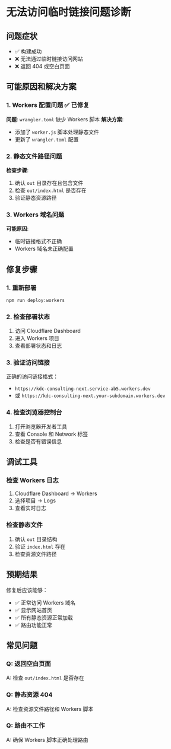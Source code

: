 # 无法访问临时链接问题诊断

## 问题症状
- ✅ 构建成功
- ❌ 无法通过临时链接访问网站
- ❌ 返回 404 或空白页面

## 可能原因和解决方案

### 1. Workers 配置问题 ✅ 已修复
**问题**: `wrangler.toml` 缺少 Workers 脚本
**解决方案**: 
- 添加了 `worker.js` 脚本处理静态文件
- 更新了 `wrangler.toml` 配置

### 2. 静态文件路径问题
**检查步骤**:
1. 确认 `out` 目录存在且包含文件
2. 检查 `out/index.html` 是否存在
3. 验证静态资源路径

### 3. Workers 域名问题
**可能原因**:
- 临时链接格式不正确
- Workers 域名未正确配置

## 修复步骤

### 1. 重新部署
```bash
npm run deploy:workers
```

### 2. 检查部署状态
1. 访问 Cloudflare Dashboard
2. 进入 Workers 项目
3. 查看部署状态和日志

### 3. 验证访问链接
正确的访问链接格式：
- `https://kdc-consulting-next.service-ab5.workers.dev`
- 或 `https://kdc-consulting-next.your-subdomain.workers.dev`

### 4. 检查浏览器控制台
1. 打开浏览器开发者工具
2. 查看 Console 和 Network 标签
3. 检查是否有错误信息

## 调试工具

### 检查 Workers 日志
1. Cloudflare Dashboard → Workers
2. 选择项目 → Logs
3. 查看实时日志

### 检查静态文件
1. 确认 `out` 目录结构
2. 验证 `index.html` 存在
3. 检查资源文件路径

## 预期结果

修复后应该能够：
- ✅ 正常访问 Workers 域名
- ✅ 显示网站首页
- ✅ 所有静态资源正常加载
- ✅ 路由功能正常

## 常见问题

### Q: 返回空白页面
A: 检查 `out/index.html` 是否存在

### Q: 静态资源 404
A: 检查资源文件路径和 Workers 脚本

### Q: 路由不工作
A: 确保 Workers 脚本正确处理路由
